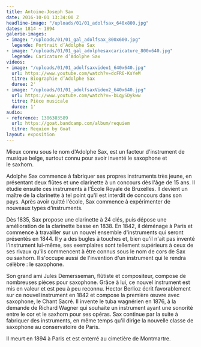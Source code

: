 ```yaml
---
title: Antoine-Joseph Sax
date: 2016-10-01 13:34:00 Z
headline-image: "/uploads/01/01_adolfsax_640x800.jpg"
dates: 1814 ~ 1894
galerie-images:
- image: "/uploads/01/01_gal_adolfsax_800x600.jpg"
  legende: Portrait d’Adolphe Sax
- image: "/uploads/01/01_gal_adolphesaxcaricature_800x640.jpg"
  legende: Caricature d’Adolphe Sax
videos:
- image: "/uploads/01/01_adolfsaxvideo1_640x640.jpg"
  url: https://www.youtube.com/watch?v=dcFR6-KsYeM
  titre: Biographie d’Adolphe Sax
  duree: 2'
- image: "/uploads/01/01_adolfsaxVideo2_640x640.jpg"
  url: https://www.youtube.com/watch?v=-bLqySDykww
  titre: Pièce musicale
  duree: 1'
audio:
- reference: 1306303589
  url: https://goat.bandcamp.com/album/requiem
  titre: Requiem by Goat
layout: exposition
---
```


Mieux connu sous le nom d'Adolphe Sax, est un facteur d'instrument de musique belge, surtout connu pour avoir inventé le saxophone et le saxhorn.

Adolphe Sax commence à fabriquer ses propres instruments très jeune, en présentant deux flûtes et une clarinette à un concours dès l'âge de 15 ans. Il étudie ensuite ces instruments à l'École Royale de Bruxelles. Il devient un maître de la clarinette à tel point qu'il est interdit de concours dans son pays. Après avoir quitté l'école, Sax commence à expérimenter de nouveaux types d’instruments.

Dès 1835, Sax propose une clarinette à 24 clés, puis dépose une amélioration de la clarinette basse en 1838. En 1842, il déménage à Paris et commence à travailler sur un nouvel ensemble d'instruments qui seront présentés en 1844. Il y a des bugles à touches et, bien qu'il n'ait pas inventé l'instrument lui-même, ses exemplaires sont tellement supérieurs à ceux de ses rivaux qu'ils commencent à être connus sous le nom de cors de Sax ou saxhorn. Il s'occupe aussi de l'invention d'un instrument qui le rendra célèbre : le saxophone.

Son grand ami Jules Demersseman, flûtiste et compositeur, compose de nombreuses pièces pour saxophone. Grâce à lui, ce nouvel instrument est mis en valeur et est peu à peu reconnu. Hector Berlioz écrit favorablement sur ce nouvel instrument en 1842 et compose la première œuvre avec saxophone, le Chant Sacré. Il invente le tuba wagnérien en 1876, à la demande de Richard Wagner qui souhaite un instrument ayant une sonorité entre le cor et le saxhorn pour ses opéras.
Sax continue par la suite à fabriquer des instruments, en même temps qu'il dirige la nouvelle classe de saxophone au conservatoire de Paris.

Il meurt en 1894 à Paris et est enterré au cimetière de Montmartre.
